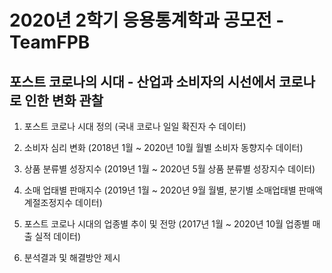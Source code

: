 # 2020년 2학기 응용통계학과 공모전 - TeamFPB

## 포스트 코로나의 시대 - 산업과 소비자의 시선에서 코로나로 인한 변화 관찰

1. 포스트 코로나 시대 정의 (국내 코로나 일일 확진자 수 데이터)

2. 소비자 심리 변화 (2018년 1월 ~ 2020년 10월 월별 소비자 동향지수 데이터)

3. 상품 분류별 성장지수 (2019년 1월 ~ 2020년 5월 상품 분류별 성장지수 데이터)

4. 소매 업태별 판매지수 (2019년 1월 ~ 2020년 9월 월별, 분기별 소매업태별 판매액 계절조정지수 데이터)

5. 포스트 코로나 시대의 업종별 추이 및 전망 (2017년 1월 ~ 2020년 10월 업종별 매출 실적 데이터)

6. 분석결과 및 해결방안 제시
